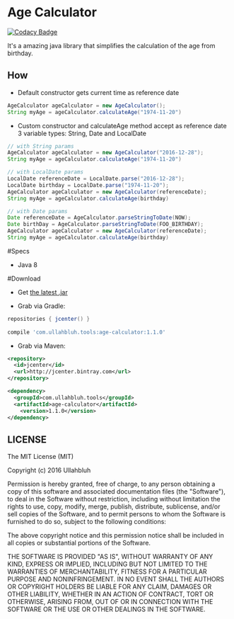 # Age Calculator
[![Codacy Badge](https://api.codacy.com/project/badge/Grade/961f51107fbf4ccfbdfb9971128b3bec)](https://www.codacy.com/app/juan-urenya/age-calculator?utm_source=github.com&utm_medium=referral&utm_content=juanet3/age-calculator&utm_campaign=badger)


It's a amazing java library that simplifies the calculation of the age from birthday.

How
---
* Default constructor gets current time as reference date
```java
AgeCalculator ageCalculator = new AgeCalculator();
String myAge = ageCalculator.calculateAge("1974-11-20")
```

* Custom constructor and calculateAge method accept as reference date 3 variable types: String, Date and LocalDate
```java
// with String params
AgeCalculator ageCalculator = new AgeCalculator("2016-12-28");
String myAge = ageCalculator.calculateAge("1974-11-20")

// with LocalDate params
LocalDate referenceDate = LocalDate.parse("2016-12-28");
LocalDate birthday = LocalDate.parse("1974-11-20");
AgeCalculator ageCalculator = new AgeCalculator(referenceDate);
String myAge = ageCalculator.calculateAge(birthday)

// with Date params
Date referenceDate = AgeCalculator.parseStringToDate(NOW);
Date birthDay = AgeCalculator.parseStringToDate(FOO_BIRTHDAY);
AgeCalculator ageCalculator = new AgeCalculator(referenceDate);
String myAge = ageCalculator.calculateAge(birthday)
```

#Specs

* Java 8

#Download

* Get <a href="https://github.com/juanet3/age-calculator/releases/download/1.0.0/age-calculator-1.1.0.jar">the latest .jar</a>

* Grab via Gradle:
```groovy
repositories { jcenter() }
    
compile 'com.ullahbluh.tools:age-calculator:1.1.0'
```

* Grab via Maven:
```xml
<repository>
  <id>jcenter</id>
  <url>http://jcenter.bintray.com</url>
</repository>

<dependency>
  <groupId>com.ullahbluh.tools</groupId>
  <artifactId>age-calculator</artifactId>
	<version>1.1.0</version>
</dependency>

```


## LICENSE ##

The MIT License (MIT)

Copyright (c) 2016 Ullahbluh

Permission is hereby granted, free of charge, to any person obtaining a copy
of this software and associated documentation files (the "Software"), to deal
in the Software without restriction, including without limitation the rights
to use, copy, modify, merge, publish, distribute, sublicense, and/or sell
copies of the Software, and to permit persons to whom the Software is
furnished to do so, subject to the following conditions:

The above copyright notice and this permission notice shall be included in all
copies or substantial portions of the Software.

THE SOFTWARE IS PROVIDED "AS IS", WITHOUT WARRANTY OF ANY KIND, EXPRESS OR
IMPLIED, INCLUDING BUT NOT LIMITED TO THE WARRANTIES OF MERCHANTABILITY,
FITNESS FOR A PARTICULAR PURPOSE AND NONINFRINGEMENT. IN NO EVENT SHALL THE
AUTHORS OR COPYRIGHT HOLDERS BE LIABLE FOR ANY CLAIM, DAMAGES OR OTHER
LIABILITY, WHETHER IN AN ACTION OF CONTRACT, TORT OR OTHERWISE, ARISING FROM,
OUT OF OR IN CONNECTION WITH THE SOFTWARE OR THE USE OR OTHER DEALINGS IN THE
SOFTWARE.
